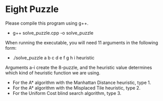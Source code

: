 # Eight Puzzle

Please compile this program using g++. 
- g++ solve_puzzle.cpp -o solve_puzzle

When running the executable, you will need 11 arguments in the following form:
- ./solve_puzzle a b c d e f g h i heuristic

Arguments a-i create the 8-puzzle, and the heuristic value determines which kind of heuristic function we are using.

- For the A* algorithm with the Manhattan Distance heuristic, type 1.
- For the A* algorithm with the Misplaced Tile heuristic, type 2.
- For the Uniform Cost blind search algorithm, type 3.

